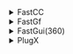 <details>
  <summary>FastCC</summary>
  <img src="https://github.com/yuankong666/Ultimate-RAT-Collection/assets/128066597/759a5e6d-fe2f-4f83-bee4-0c2678a6d87e" alt="1" />
</details>

<details>
  <summary>FastGf</summary>
  <img src="https://github.com/yuankong666/Ultimate-RAT-Collection/assets/128066597/4faf57cf-3bee-4624-a65e-53b47a8ab568" alt="1" />
</details>

<details>
  <summary>FastGui(360)</summary>
  <img src="https://github.com/user-attachments/assets/ce7e8d7f-ba9d-4773-8b8e-b0301f9c6d12" alt="1" />
</details>

<details>
  <summary>PlugX</summary>
  <img src="https://github.com/user-attachments/assets/65325854-3bfd-4ccc-906a-4c02541cef96" alt="1" />
</details>
